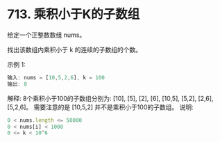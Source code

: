 # 713. 乘积小于K的子数组
给定一个正整数数组 nums。

找出该数组内乘积小于 k 的连续的子数组的个数。

示例 1:
```javascript
输入: nums = [10,5,2,6], k = 100
输出: 8
```
解释: 8个乘积小于100的子数组分别为: [10], [5], [2], [6], [10,5], [5,2], [2,6], [5,2,6]。
需要注意的是 [10,5,2] 并不是乘积小于100的子数组。
说明:
```javascript
0 < nums.length <= 50000
0 < nums[i] < 1000
0 <= k < 10^6
```